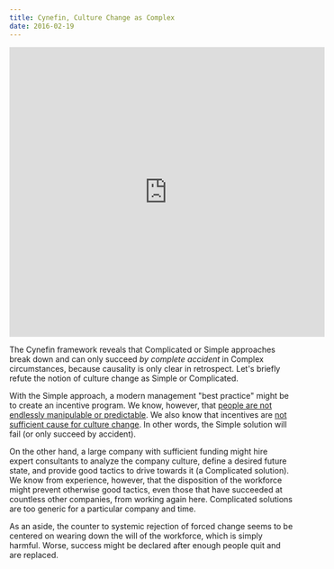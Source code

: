 ```yaml
---
title: Cynefin, Culture Change as Complex
date: 2016-02-19
---
```


<iframe width="560" height="515" src="https://www.youtube.com/embed/N7oz366X0-8" frameborder="0" allowfullscreen></iframe>

The Cynefin framework reveals that Complicated or Simple approaches break down and can only succeed *by complete accident* in Complex circumstances, because causality is only clear in retrospect. Let's briefly refute the notion of culture change as Simple or Complicated.

With the Simple approach, a modern management "best practice" might be to create an incentive program. We know, however, that [people are not endlessly manipulable or predictable](https://www.youtube.com/watch?v=u6XAPnuFjJc). We also know that incentives are [not sufficient cause for culture change](https://en.wikipedia.org/wiki/Transformation_of_culture). In other words, the Simple solution will fail (or only succeed by accident).

On the other hand, a large company with sufficient funding might hire expert consultants to analyze the company culture, define a desired future state, and provide good tactics to drive towards it (a Complicated solution). We know from experience, however, that the disposition of the workforce might prevent otherwise good tactics, even those that have succeeded at countless other companies, from working again here. Complicated solutions are too generic for a particular company and time.

As an aside, the counter to systemic rejection of forced change seems to be centered on wearing down the will of the workforce, which is simply harmful. Worse, success might be declared after enough people quit and are replaced.